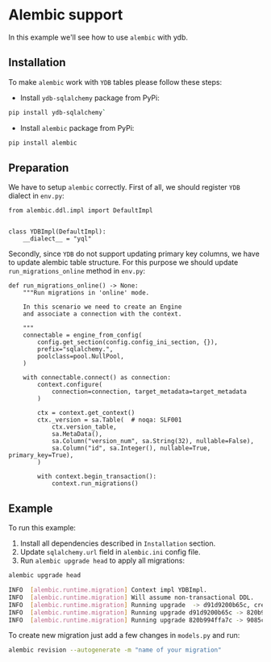 # Alembic support

In this example we'll see how to use `alembic` with ydb.

## Installation

To make `alembic` work with `YDB` tables please follow these steps:

* Install `ydb-sqlalchemy` package from PyPi:

```bash
pip install ydb-sqlalchemy`
```

* Install `alembic` package from PyPi:

```bash
pip install alembic
```

## Preparation

We have to setup `alembic` correctly.
First of all, we should register `YDB` dialect in `env.py`:

```python3
from alembic.ddl.impl import DefaultImpl


class YDBImpl(DefaultImpl):
    __dialect__ = "yql"
```

Secondly, since `YDB` do not support updating primary key columns, we have to update alembic table structure.
For this purpose we should update `run_migrations_online` method in `env.py`:

```python3
def run_migrations_online() -> None:
    """Run migrations in 'online' mode.

    In this scenario we need to create an Engine
    and associate a connection with the context.

    """
    connectable = engine_from_config(
        config.get_section(config.config_ini_section, {}),
        prefix="sqlalchemy.",
        poolclass=pool.NullPool,
    )

    with connectable.connect() as connection:
        context.configure(
            connection=connection, target_metadata=target_metadata
        )

        ctx = context.get_context()
        ctx._version = sa.Table(  # noqa: SLF001
            ctx.version_table,
            sa.MetaData(),
            sa.Column("version_num", sa.String(32), nullable=False),
            sa.Column("id", sa.Integer(), nullable=True, primary_key=True),
        )

        with context.begin_transaction():
            context.run_migrations()
```

## Example

To run this example:
1. Install all dependencies described in `Installation` section.
1. Update `sqlalchemy.url` field in `alembic.ini` config file.
1. Run `alembic upgrade head` to apply all migrations:

```bash
alembic upgrade head

INFO  [alembic.runtime.migration] Context impl YDBImpl.
INFO  [alembic.runtime.migration] Will assume non-transactional DDL.
INFO  [alembic.runtime.migration] Running upgrade  -> d91d9200b65c, create series table
INFO  [alembic.runtime.migration] Running upgrade d91d9200b65c -> 820b994ffa7c, create seasons table
INFO  [alembic.runtime.migration] Running upgrade 820b994ffa7c -> 9085c679f5dc, create episodes table
```

To create new migration just add a few changes in `models.py` and run:
```bash
alembic revision --autogenerate -m "name of your migration"
```
